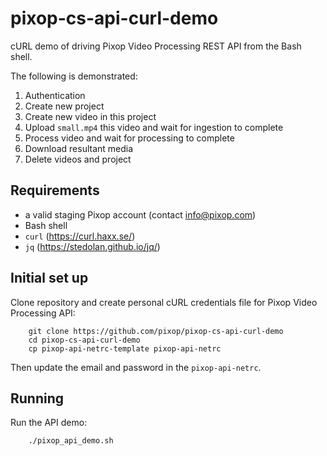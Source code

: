 # pixop-cs-api-curl-demo
cURL demo of driving Pixop Video Processing REST API from the Bash shell.

The following is demonstrated:

1. Authentication
1. Create new project
2. Create new video in this project
3. Upload `small.mp4` this video and wait for ingestion to complete
4. Process video and wait for processing to complete
5. Download resultant media
6. Delete videos and project

## Requirements
- a valid staging Pixop account (contact info@pixop.com)
- Bash shell
- `curl` (https://curl.haxx.se/)
- `jq` (https://stedolan.github.io/jq/)

## Initial set up

Clone repository and create personal cURL credentials file for Pixop Video Processing API:

```
    git clone https://github.com/pixop/pixop-cs-api-curl-demo
    cd pixop-cs-api-curl-demo
    cp pixop-api-netrc-template pixop-api-netrc
```

Then update the email and password in the `pixop-api-netrc`.

## Running

Run the API demo:

```
    ./pixop_api_demo.sh
```
